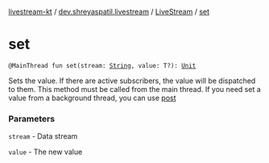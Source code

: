 [livestream-kt](../../index.md) / [dev.shreyaspatil.livestream](../index.md) / [LiveStream](index.md) / [set](./set.md)

# set

`@MainThread fun set(stream: `[`String`](https://kotlinlang.org/api/latest/jvm/stdlib/kotlin/-string/index.html)`, value: T?): `[`Unit`](https://kotlinlang.org/api/latest/jvm/stdlib/kotlin/-unit/index.html)

Sets the value. If there are active subscribers, the value will be dispatched to them.
This method must be called from the main thread.
If you need set a value from a background thread, you can use [post](post.md)

### Parameters

`stream` - Data stream

`value` - The new value
